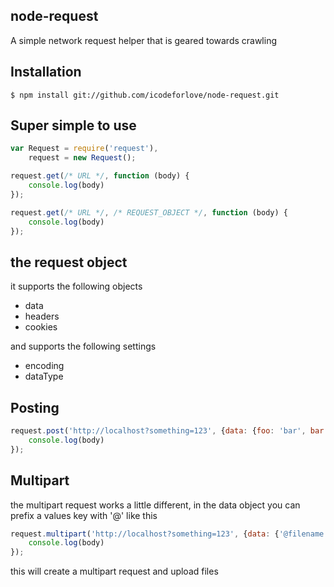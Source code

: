 ## node-request

A simple network request helper that is geared towards crawling

## Installation

    $ npm install git://github.com/icodeforlove/node-request.git

## Super simple to use

```javascript
var Request = require('request'),
	request = new Request();

request.get(/* URL */, function (body) {
	console.log(body)
});

request.get(/* URL */, /* REQUEST_OBJECT */, function (body) {
	console.log(body)
});
```

## the request object

it supports the following objects
* data
* headers
* cookies

and supports the following settings
* encoding
* dataType

## Posting

```javascript
request.post('http://localhost?something=123', {data: {foo: 'bar', bar: 'foo'}}, function (body) {
	console.log(body)
});
```

## Multipart

the multipart request works a little different, in the data object you can prefix a values key with '@' like this

```javascript
request.multipart('http://localhost?something=123', {data: {'@filename': 'filepath', bar: 'foo'}}, function (body) {
	console.log(body)
});
```

this will create a multipart request and upload files
